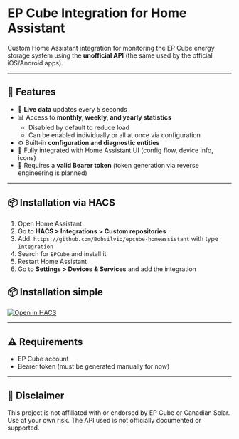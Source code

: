 # EP Cube Integration for Home Assistant

Custom Home Assistant integration for monitoring the EP Cube energy storage system using the **unofficial API** (the same used by the official iOS/Android apps).

---

## 🔧 Features

- 📡 **Live data** updates every 5 seconds  
- 📊 Access to **monthly, weekly, and yearly statistics**  
  - Disabled by default to reduce load  
  - Can be enabled individually or all at once via configuration  
- ⚙️ Built-in **configuration and diagnostic entities**  
- 🧩 Fully integrated with Home Assistant UI (config flow, device info, icons)
- 🔐 Requires a **valid Bearer token** (token generation via reverse engineering is planned)

---

## 📦 Installation via HACS

1. Open Home Assistant  
2. Go to **HACS > Integrations > Custom repositories**  
3. Add: `https://github.com/Bobsilvio/epcube-homeassistant` with type `Integration`  
4. Search for `EPCube` and install it  
5. Restart Home Assistant  
6. Go to **Settings > Devices & Services** and add the integration

## 📦 Installation simple
[![Open in HACS](https://my.home-assistant.io/badges/hacs_repository.svg)](https://my.home-assistant.io/redirect/hacs_repository/?owner=bobsilvio&repository=epcube-homeassistant&category=integration)

---

## ⚠️ Requirements

- EP Cube account  
- Bearer token (must be generated manually for now)

---

## 📜 Disclaimer

This project is not affiliated with or endorsed by EP Cube or Canadian Solar.  
Use at your own risk. The API used is not officially documented or supported.
